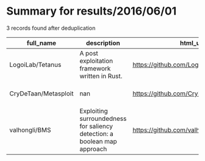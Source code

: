 
# Summary for results/2016/06/01
    
3 records found after deduplication

| full_name | description | html_url | matched_list | matched_count | pushed_at | size | stargazers_count | language | forks_count | vul_ids |
|----------------------|--------------------------------------------------------------------------|-----------------------------------------|----------------------------------|-----------------|---------------------------|--------|--------------------|------------|---------------|-----------|
| LogoiLab/Tetanus | A post exploitation framework written in Rust. | https://github.com/LogoiLab/Tetanus | ['exploit'] | 1 | 2016-06-01 16:13:24+00:00 | 7254 | 2 | Rust | 2 | [] |
| CryDeTaan/Metasploit | nan | https://github.com/CryDeTaan/Metasploit | ['metasploit module OR payload'] | 1 | 2016-06-01 09:14:12+00:00 | 0 | 0 | nan | 0 | [] |
| valhongli/BMS | Exploiting surroundedness for saliency detection: a boolean map approach | https://github.com/valhongli/BMS | ['exploit'] | 1 | 2016-06-01 14:40:19+00:00 | 6020 | 4 | C++ | 2 | [] |
